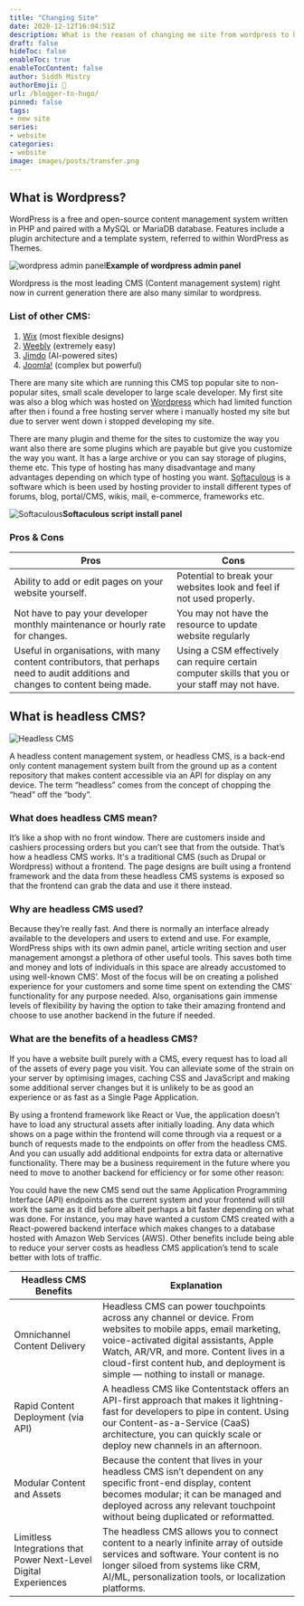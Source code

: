 ```yaml
---
title: "Changing Site"
date: 2020-12-12T16:04:51Z
description: What is the reason of changing me site from wordpress to headless cms?
draft: false
hideToc: false
enableToc: true
enableTocContent: false
author: Siddh Mistry
authorEmoji: 🤯
url: /blogger-to-hugo/
pinned: false
tags:
- new site 
series:
- website
categories:
- website
image: images/posts/transfer.png
---
```


## What is Wordpress?

WordPress is a free and open-source content management system written in PHP and paired with a MySQL or MariaDB database. Features include a plugin architecture and a template system, referred to within WordPress as Themes.

![wordpress admin panel](https://www.opensourcecms.com/wp-content/uploads/wordpress-admin-panel.png)**Example of wordpress admin panel**

Wordpress is the most leading CMS (Content management system) right now in current generation there are also many similar to wordpress.

### List of other CMS:
1. [Wix](https://www.wix.com/) (most flexible designs)
2. [Weebly](https://www.weebly.com/) (extremely easy)
3. [Jimdo](https://www.jimdo.com/) (AI-powered sites)
4. [Joomla!](https://www.joomla.com/) (complex but powerful)

There are many site which are running this CMS top popular site to non-popular sites, small scale developer to large scale developer. My first site was also a blog which was hosted on [Wordpress](http://wordpress.com) which had limited function after then i found a free hosting server where i manually hosted my site but due to server went down i stopped developing my site.

There are many plugin and theme for the sites to customize the way you want also there are some plugins which are payable but give you customize the way you want. It has a large archive or you can say storage of plugins, theme etc. This type of hosting has many disadvantage and many advantages depending on which type of hosting you want. [Softaculous](https://remote.softaculous.com/) is a software which is been used by hosting provider to install different types of forums, blog, portal/CMS, wikis, mail, e-commerce, frameworks etc.

![Softaculous](/images/posts/softaculous.png)**Softaculous script install panel**

### Pros & Cons
 Pros | Cons
------|---------
Ability to add or edit pages on your website yourself. | Potential to break your websites look and feel if not used properly.
Not have to pay your developer monthly maintenance or hourly rate for changes. | You may not have the resource to update website regularly
Useful in organisations, with many content contributors, that perhaps need to audit additions and changes to content being made. | Using a CSM effectively can require certain computer skills that you or your staff may not have.


## What is headless CMS?

![Headless CMS](/images/posts/headless-cms.jpg)

A headless content management system, or headless CMS, is a back-end only content management system built from the ground up as a content repository that makes content accessible via an API for display on any device. The term “headless” comes from the concept of chopping the “head” off the “body”.

### What does headless CMS mean?

It’s like a shop with no front window. There are customers inside and cashiers processing orders but you can’t see that from the outside. That’s how a headless CMS works. It's a traditional CMS (such as Drupal or Wordpress) without a frontend. The page designs are built using a frontend framework and the data from these headless CMS systems is exposed so that the frontend can grab the data and use it there instead.

### Why are headless CMS used?

Because they’re really fast. 
And there is normally an interface already available to the developers and users to extend and use. For example, WordPress ships with its own admin panel, article writing section and user management amongst a plethora of other useful tools. This saves both time and money and lots of individuals in this space are already accustomed to using well-known CMS’. Most of the focus will be on creating a polished experience for your customers and some time spent on extending the CMS’ functionality for any purpose needed. Also, organisations gain immense levels of flexibility by having the option to take their amazing frontend and choose to use another backend in the future if needed. 

### What are the benefits of a headless CMS?

If you have a website built purely with a CMS, every request has to load all of the assets of every page you visit. You can alleviate some of the strain on your server by optimising images, caching CSS and JavaScript and making some additional server changes but it is unlikely to be as good an experience or as fast as a Single Page Application.

By using a frontend framework like React or Vue, the application doesn’t have to load any structural assets after initially loading. Any data which shows on a page within the frontend will come through via a request or a bunch of requests made to the endpoints on offer from the headless CMS. And you can usually add additional endpoints for extra data or alternative functionality. There may be a business requirement in the future where you need to move to another backend for efficiency or for some other reason:

You could have the new CMS send out the same Application Programming Interface (API) endpoints as the current system and your frontend will still work the same as it did before albeit perhaps a bit faster depending on what was done. 
For instance, you may have wanted a custom CMS created with a React-powered backend interface which makes changes to a database hosted with Amazon Web Services (AWS). Other benefits include being able to reduce your server costs as headless CMS application’s tend to scale better with lots of traffic.

Headless CMS Benefits | Explanation
----------------------|-------------
Omnichannel Content Delivery | Headless CMS can power touchpoints across any channel or device. From websites to mobile apps, email marketing, voice-activated digital assistants, Apple Watch, AR/VR, and more. Content lives in a cloud-first content hub, and deployment is simple — nothing to install or manage.
Rapid Content Deployment (via API) | A headless CMS like Contentstack offers an API-first approach that makes it lightning-fast for developers to pipe in content. Using our Content-as-a-Service (CaaS) architecture, you can quickly scale or deploy new channels in an afternoon.
Modular Content and Assets | Because the content that lives in your headless CMS isn’t dependent on any specific front-end display, content becomes modular; it can be managed and deployed across any relevant touchpoint without being duplicated or reformatted.
Limitless Integrations that Power Next-Level Digital Experiences | The headless CMS allows you to connect content to a nearly infinite array of outside services and software. Your content is no longer siloed from systems like CRM, AI/ML, personalization tools, or localization platforms.